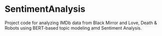 # SentimentAnalysis

Project code for analyzing IMDb data from Black Mirror and Love, Death & Robots using BERT-based topic modeling amd Sentiment Analysis.
